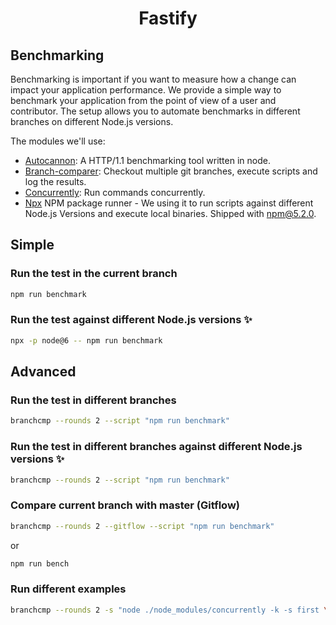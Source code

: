 <h1 align="center">Fastify</h1>

## Benchmarking
Benchmarking is important if you want to measure how a change can impact your application performance. We provide a simple way to benchmark your application from the point of view of a user and contributor. The setup allows you to automate benchmarks in different branches on different Node.js versions.

The modules we'll use:
- [Autocannon](https://github.com/mcollina/autocannon): A HTTP/1.1 benchmarking tool written in node.
- [Branch-comparer](https://github.com/StarpTech/branch-comparer): Checkout multiple git branches, execute scripts and log the results.
- [Concurrently](https://github.com/kimmobrunfeldt/concurrently): Run commands concurrently.
- [Npx](https://github.com/zkat/npx) NPM package runner - We using it to run scripts against different Node.js Versions and execute local binaries. Shipped with npm@5.2.0.

## Simple

### Run the test in the current branch
```sh
npm run benchmark
```

### Run the test against different Node.js versions ✨
```sh
npx -p node@6 -- npm run benchmark
```

## Advanced

### Run the test in different branches
```sh
branchcmp --rounds 2 --script "npm run benchmark"
```

### Run the test in different branches against different Node.js versions ✨
```sh
branchcmp --rounds 2 --script "npm run benchmark"
```

### Compare current branch with master (Gitflow)
```sh
branchcmp --rounds 2 --gitflow --script "npm run benchmark"
```
or
```sh
npm run bench
```

### Run different examples

```sh
branchcmp --rounds 2 -s "node ./node_modules/concurrently -k -s first \"node ./examples/asyncawait.js\" \"node ./node_modules/autocannon -c 100 -d 5 -p 10 localhost:3000/\""
```
